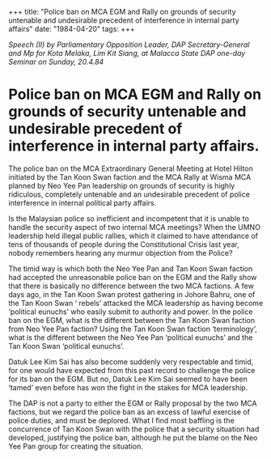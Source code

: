 +++ 
title: "Police ban on MCA EGM and Rally on grounds of security untenable and undesirable precedent of interference in internal party affairs"
date: "1984-04-20"
tags:
+++

_Speech (II) by Parliamentary Opposition Leader, DAP Secretary-General and Mp for Kota Melaka, Lim Kit Siang, at Malacca State DAP one-day Seminar on Sunday, 20.4.84_

# Police ban on MCA EGM and Rally on grounds of security untenable and undesirable precedent of interference in internal party affairs.

The police ban on the MCA Extraordinary General Meeting at Hotel Hilton initiated by the Tan Koon Swan faction and the MCA Rally at Wisma MCA planned by Neo Yee Pan leadership on grounds of security is highly ridiculous, completely untenable and an undesirable precedent of police interference in internal political party affairs.</u>

Is the Malaysian police so inefficient and incompetent that it is unable to handle the security aspect of two internal MCA meetings? When the UMNO leadership held illegal public rallies, which it claimed to have attendance of tens of thousands of people during the Constitutional Crisis last year, nobody remembers hearing any murmur objection from the Police?

The timid way is which both the Neo Yee Pan and Tan Koon Swan faction had accepted the unreasonable police ban on the EGM and the Rally show that there is basically no difference between the two MCA factions. A few days ago, in the Tan Koon Swan protest gathering in Johore Bahru, one of the Tan Koon Swan ‘ rebels’ attacked the MCA leadership as having become ‘political eunuchs’ who easily submit to authority and power. In the police ban on the EGM, what is the different between the Tan Koon Swan faction from Neo Yee Pan faction? Using the Tan Koon Swan faction ‘terminology’, what is the different between the Neo Yee Pan ‘political eunuchs’ and the Tan Koon Swan ‘political eunuchs’.

Datuk Lee Kim Sai has also become suddenly very respectable and timid, for one would have expected from this past record to challenge the police for its ban on the EGM. But no, Datuk Lee Kim Sai seemed to have been ‘tamed’ even before has won the fight in the stakes for MCA leadership.

The DAP is not a party to either the EGM or Rally proposal by the two MCA factions, but we regard the police ban as an excess of lawful exercise of police duties, and must be deplored. What I find most baffling is the concurrence of Tan Koon Swan with the police that a security situation had developed, justifying the police ban, although he put the blame on the Neo Yee Pan group for creating the situation.
 
